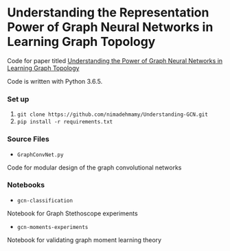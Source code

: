 # Understanding the Representation Power of Graph Neural Networks in Learning Graph Topology

Code for paper titled [Understanding the Power of Graph Neural Networks in Learning Graph Topology](https://arxiv.org/abs/1907.05008)

Code is written with Python 3.6.5. 

### Set up 

1. `git clone https://github.com/nimadehmamy/Understanding-GCN.git`
2. `pip install -r requirements.txt`
 

### Source Files

-  ``GraphConvNet.py``

Code for modular design of the graph convolutional networks 



### Notebooks

-  ``gcn-classification``

Notebook for Graph Stethoscope experiments

- ``gcn-moments-experiments``

Notebook for validating graph moment learning theory

